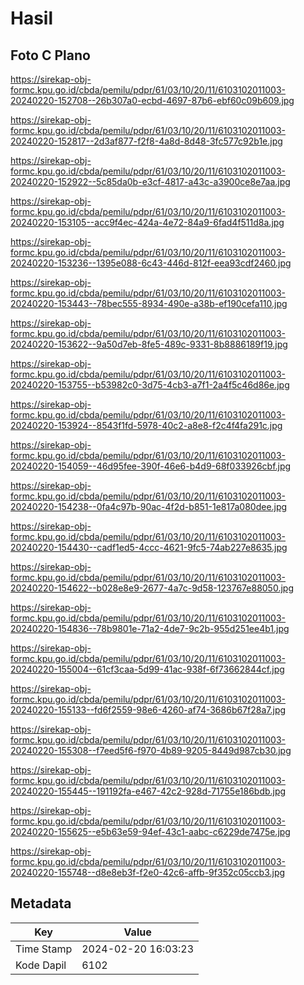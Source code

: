 # Hasil

## Foto C Plano

https://sirekap-obj-formc.kpu.go.id/cbda/pemilu/pdpr/61/03/10/20/11/6103102011003-20240220-152708--26b307a0-ecbd-4697-87b6-ebf60c09b609.jpg

https://sirekap-obj-formc.kpu.go.id/cbda/pemilu/pdpr/61/03/10/20/11/6103102011003-20240220-152817--2d3af877-f2f8-4a8d-8d48-3fc577c92b1e.jpg

https://sirekap-obj-formc.kpu.go.id/cbda/pemilu/pdpr/61/03/10/20/11/6103102011003-20240220-152922--5c85da0b-e3cf-4817-a43c-a3900ce8e7aa.jpg

https://sirekap-obj-formc.kpu.go.id/cbda/pemilu/pdpr/61/03/10/20/11/6103102011003-20240220-153105--acc9f4ec-424a-4e72-84a9-6fad4f511d8a.jpg

https://sirekap-obj-formc.kpu.go.id/cbda/pemilu/pdpr/61/03/10/20/11/6103102011003-20240220-153236--1395e088-6c43-446d-812f-eea93cdf2460.jpg

https://sirekap-obj-formc.kpu.go.id/cbda/pemilu/pdpr/61/03/10/20/11/6103102011003-20240220-153443--78bec555-8934-490e-a38b-ef190cefa110.jpg

https://sirekap-obj-formc.kpu.go.id/cbda/pemilu/pdpr/61/03/10/20/11/6103102011003-20240220-153622--9a50d7eb-8fe5-489c-9331-8b8886189f19.jpg

https://sirekap-obj-formc.kpu.go.id/cbda/pemilu/pdpr/61/03/10/20/11/6103102011003-20240220-153755--b53982c0-3d75-4cb3-a7f1-2a4f5c46d86e.jpg

https://sirekap-obj-formc.kpu.go.id/cbda/pemilu/pdpr/61/03/10/20/11/6103102011003-20240220-153924--8543f1fd-5978-40c2-a8e8-f2c4f4fa291c.jpg

https://sirekap-obj-formc.kpu.go.id/cbda/pemilu/pdpr/61/03/10/20/11/6103102011003-20240220-154059--46d95fee-390f-46e6-b4d9-68f033926cbf.jpg

https://sirekap-obj-formc.kpu.go.id/cbda/pemilu/pdpr/61/03/10/20/11/6103102011003-20240220-154238--0fa4c97b-90ac-4f2d-b851-1e817a080dee.jpg

https://sirekap-obj-formc.kpu.go.id/cbda/pemilu/pdpr/61/03/10/20/11/6103102011003-20240220-154430--cadf1ed5-4ccc-4621-9fc5-74ab227e8635.jpg

https://sirekap-obj-formc.kpu.go.id/cbda/pemilu/pdpr/61/03/10/20/11/6103102011003-20240220-154622--b028e8e9-2677-4a7c-9d58-123767e88050.jpg

https://sirekap-obj-formc.kpu.go.id/cbda/pemilu/pdpr/61/03/10/20/11/6103102011003-20240220-154836--78b9801e-71a2-4de7-9c2b-955d251ee4b1.jpg

https://sirekap-obj-formc.kpu.go.id/cbda/pemilu/pdpr/61/03/10/20/11/6103102011003-20240220-155004--61cf3caa-5d99-41ac-938f-6f73662844cf.jpg

https://sirekap-obj-formc.kpu.go.id/cbda/pemilu/pdpr/61/03/10/20/11/6103102011003-20240220-155133--fd6f2559-98e6-4260-af74-3686b67f28a7.jpg

https://sirekap-obj-formc.kpu.go.id/cbda/pemilu/pdpr/61/03/10/20/11/6103102011003-20240220-155308--f7eed5f6-f970-4b89-9205-8449d987cb30.jpg

https://sirekap-obj-formc.kpu.go.id/cbda/pemilu/pdpr/61/03/10/20/11/6103102011003-20240220-155445--191192fa-e467-42c2-928d-71755e186bdb.jpg

https://sirekap-obj-formc.kpu.go.id/cbda/pemilu/pdpr/61/03/10/20/11/6103102011003-20240220-155625--e5b63e59-94ef-43c1-aabc-c6229de7475e.jpg

https://sirekap-obj-formc.kpu.go.id/cbda/pemilu/pdpr/61/03/10/20/11/6103102011003-20240220-155748--d8e8eb3f-f2e0-42c6-affb-9f352c05ccb3.jpg


## Metadata

| Key        | Value               |
| ---------- | ------------------- |
| Time Stamp | 2024-02-20 16:03:23 |
| Kode Dapil | 6102                |



